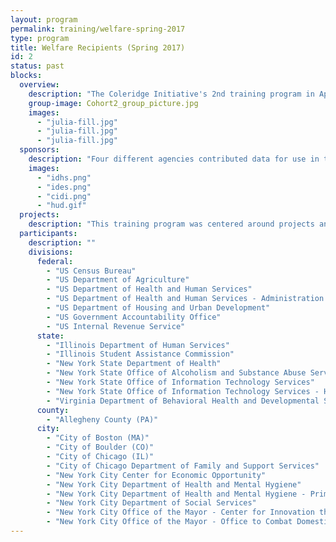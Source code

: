 ```yaml
---
layout: program
permalink: training/welfare-spring-2017
type: program
title: Welfare Recipients (Spring 2017)
id: 2
status: past
blocks:
  overview:
    description: "The Coleridge Initiative's 2nd training program in Applied Data Analytics for Public Policy brought together 44 participants from over 20 different agencies."
    group-image: Cohort2_group_picture.jpg
    images:
      - "julia-fill.jpg"
      - "julia-fill.jpg"
      - "julia-fill.jpg"
  sponsors:
    description: "Four different agencies contributed data for use in the overall training materials: Illinois Department of Employment Security (IDES), Illinois Department of Human Services (IDHS), New York City's Center for Innovation through Data Intelligence, and US Housing and Urban Development (HUD)."
    images:
      - "idhs.png"
      - "ides.png"
      - "cidi.png"
      - "hud.gif"
  projects:
    description: "This training program was centered around projects and each participant was grouped into teams of 4-5."
  participants:
    description: ""
    divisions:
      federal:
        - "US Census Bureau"
        - "US Department of Agriculture"
        - "US Department of Health and Human Services"
        - "US Department of Health and Human Services - Administration for Children and Families"
        - "US Department of Housing and Urban Development"
        - "US Government Accountability Office"
        - "US Internal Revenue Service"
      state:
        - "Illinois Department of Human Services"
        - "Illinois Student Assistance Commission"
        - "New York State Department of Health"
        - "New York State Office of Alcoholism and Substance Abuse Services"
        - "New York State Office of Information Technology Services"
        - "New York State Office of Information Technology Services - Human Services Cluster"
        - "Virginia Department of Behavioral Health and Developmental Services"
      county:
        - "Allegheny County (PA)"
      city:
        - "City of Boston (MA)"
        - "City of Boulder (CO)"
        - "City of Chicago (IL)"
        - "City of Chicago Department of Family and Support Services"
        - "New York City Center for Economic Opportunity"
        - "New York City Department of Health and Mental Hygiene"
        - "New York City Department of Health and Mental Hygiene - Primary Care Information Project"
        - "New York City Department of Social Services"
        - "New York City Office of the Mayor - Center for Innovation through Data Intelligence"
        - "New York City Office of the Mayor - Office to Combat Domestic Violence"
---
```

